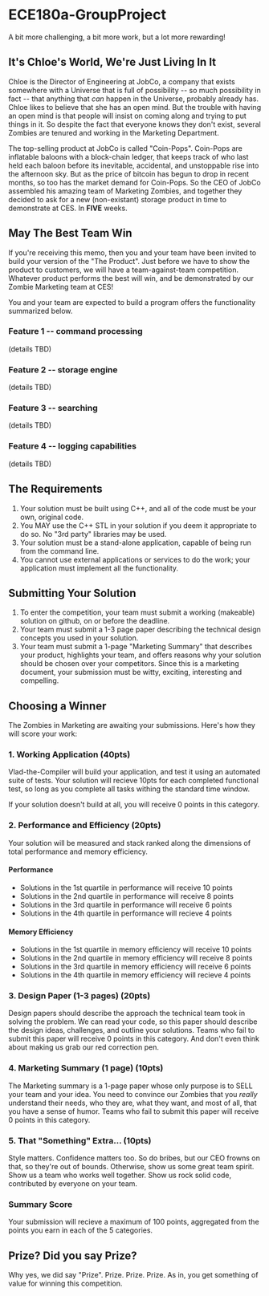 # ECE180a-GroupProject
A bit more challenging, a bit more work, but a lot more rewarding!

## It's Chloe's World, We're Just Living In It

Chloe is the Director of Engineering at JobCo, a company that exists somewhere with a Universe that is full of possibility -- so much possibility in fact -- that anything that *can* happen in the Universe, probably already has.  Chloe likes to believe that she has an open mind. But the trouble with having an open mind is that people will insist on coming along and trying to put things in it. So despite the fact that everyone knows they don't exist, several Zombies are tenured and working in the Marketing Department. 

The top-selling product at JobCo is called "Coin-Pops". Coin-Pops are inflatable baloons with a block-chain ledger, that keeps track of who last held each baloon before its inevitable, accidental, and unstoppable rise into the afternoon sky. But as the price of bitcoin has begun to drop in recent months, so too has the market demand for Coin-Pops. So the CEO of JobCo assembled his amazing team of Marketing Zombies, and together they decided to ask for a new (non-existant) storage product in time to demonstrate at CES. In **FIVE** weeks.

## May The Best Team Win

If you're receiving this memo, then you and your team have been invited to build your version of the "The Product". Just before we have to show the product to customers, we will have a team-against-team competition. Whatever product performs the best will win, and be demonstrated by our Zombie Marketing team at CES!  

You and your team are expected to build a program offers the functionality summarized below. 

### Feature 1 -- command processing

(details TBD)


### Feature 2 -- storage engine

(details TBD)


### Feature 3 -- searching

(details TBD)


### Feature 4 -- logging capabilities

(details TBD)



## The Requirements

1. Your solution must be built using C++, and all of the code must be your own, original code. 
2. You MAY use the C++ STL in your solution if you deem it appropriate to do so. No "3rd party" libraries may be used. 
3. Your solution must be a stand-alone application, capable of being run from the command line. 
4. You cannot use external applications or services to do the work; your application must implement all the functionality. 

## Submitting Your Solution

1. To enter the competition, your team must submit a working (makeable) solution on github, on or before the deadline.
2. Your team must submit a 1-3 page paper describing the technical design concepts you used in your solution.
3. Your team must submit a 1-page "Marketing Summary" that describes your product, highlights your team, and offers reasons why your solution should be chosen over your competitors. Since this is a marketing document, your submission must be witty, exciting, interesting and compelling. 

## Choosing a Winner

The Zombies in Marketing are awaiting your submissions. Here's how they will score your work:

### 1. Working Application (40pts)

Vlad-the-Compiler will build your application, and test it using an automated suite of tests. Your solution will recieve 10pts for each completed functional test, so long as you complete all tasks withing the standard time window.

If your solution doesn't build at all, you will receive 0 points in this category.

### 2. Performance and Efficiency (20pts)

Your solution will be measured and stack ranked along the dimensions of total performance and memory efficiency. 

#### Performance 
- Solutions in the 1st quartile in performance will receive 10 points
- Solutions in the 2nd quartile in performance will receive 8 points
- Solutions in the 3rd quartile in performance will receive 6 points
- Solutions in the 4th quartile in performance will recieve 4 points

#### Memory Efficiency
- Solutions in the 1st quartile in memory efficiency will receive 10 points
- Solutions in the 2nd quartile in memory efficiency will receive 8 points
- Solutions in the 3rd quartile in memory efficiency will receive 6 points
- Solutions in the 4th quartile in memory efficiency will recieve 4 points

### 3. Design Paper (1-3 pages) (20pts)

Design papers should describe the approach the technical team took in solving the problem.  We can read your code, so this paper should describe the design ideas, challenges, and outline your solutions. Teams who fail to submit this paper will receive 0 points in this category. And don't even think about making us grab our red correction pen.

### 4. Marketing Summary (1 page) (10pts)

The Marketing summary is a 1-page paper whose only purpose is to SELL your team and your idea. You need to convince our Zombies that you *really* understand their needs, who they are, what they want, and most of all, that you have a sense of humor. Teams who fail to submit this paper will receive 0 points in this category. 

### 5. That "Something" Extra... (10pts)

Style matters. Confidence matters too. So do bribes, but our CEO frowns on that, so they're out of bounds. Otherwise, show us some great team spirit. Show us a team who works well together. Show us rock solid code, contributed by everyone on your team.

### Summary Score

Your submission will recieve a maximum of 100 points, aggregated from the points you earn in each of the 5 categories.


## Prize? Did you say Prize?

Why yes, we did say "Prize". Prize. Prize. Prize. As in, you get something of value for winning this competition.







